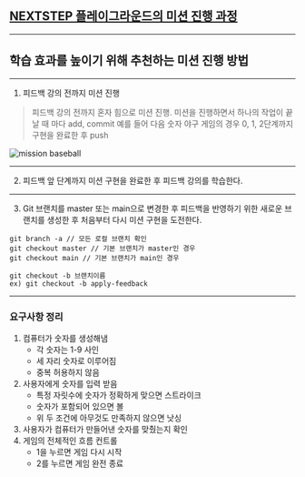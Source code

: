 ## [NEXTSTEP 플레이그라운드의 미션 진행 과정](https://github.com/next-step/nextstep-docs/blob/master/playground/README.md)

---
## 학습 효과를 높이기 위해 추천하는 미션 진행 방법

---
1. 피드백 강의 전까지 미션 진행 
> 피드백 강의 전까지 혼자 힘으로 미션 진행. 미션을 진행하면서 하나의 작업이 끝날 때 마다 add, commit
> 예를 들어 다음 숫자 야구 게임의 경우 0, 1, 2단계까지 구현을 완료한 후 push

![mission baseball](https://raw.githubusercontent.com/next-step/nextstep-docs/master/playground/images/mission_baseball.png)

---
2. 피드백 앞 단계까지 미션 구현을 완료한 후 피드백 강의를 학습한다.

---
3. Git 브랜치를 master 또는 main으로 변경한 후 피드백을 반영하기 위한 새로운 브랜치를 생성한 후 처음부터 다시 미션 구현을 도전한다.

```
git branch -a // 모든 로컬 브랜치 확인
git checkout master // 기본 브랜치가 master인 경우
git checkout main // 기본 브랜치가 main인 경우

git checkout -b 브랜치이름
ex) git checkout -b apply-feedback
```

---
### 요구사항 정리
1. 컴퓨터가 숫자를 생성해냄
   - 각 숫자는 1-9 사인
   - 세 자리 숫자로 이루어짐
   - 중복 허용하지 않음
2. 사용자에게 숫자를 입력 받음
   - 특정 자릿수에 숫자가 정확하게 맞으면 스트라이크
   - 숫자가 포함되어 있으면 볼
   - 위 두 조건에 아무것도 만족하지 않으면 낫싱
3. 사용자가 컴퓨터가 만들어낸 숫자를 맞췄는지 확인
4. 게임의 전체적인 흐름 컨트롤
   - 1을 누르면 게임 다시 시작
   - 2를 누르면 게임 완전 종료